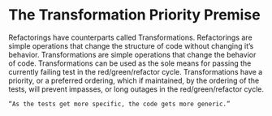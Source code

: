 # The Transformation Priority Premise

Refactorings have counterparts called Transformations. Refactorings are simple operations that change the structure of code without changing it’s behavior. Transformations are simple operations that change the behavior of code. Transformations can be used as the sole means for passing the currently failing test in the red/green/refactor cycle. Transformations have a priority, or a preferred ordering, which if maintained, by the ordering of the tests, will prevent impasses, or long outages in the red/green/refactor cycle.

```
“As the tests get more specific, the code gets more generic.”
```

